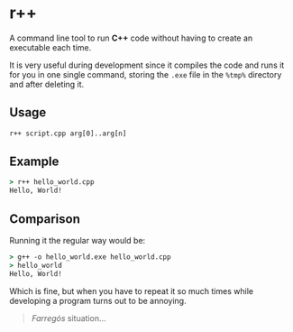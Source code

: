 # r++
A command line tool to run **C++** code without having to create an executable each time.

It is very useful during development since it compiles the code and runs it for you in one single command, storing the `.exe` file in the `%tmp%` directory and after deleting it.

## Usage
```cmd
r++ script.cpp arg[0]..arg[n]
```

## Example
```cmd
> r++ hello_world.cpp
Hello, World!
```

## Comparison
Running it the regular way would be:
```cmd
> g++ -o hello_world.exe hello_world.cpp
> hello_world
Hello, World!
```

Which is fine, but when you have to repeat it so much times while developing a program turns out to be annoying.

> *Farregós* situation...